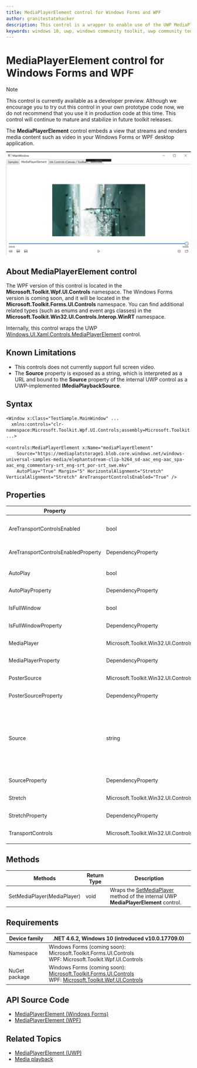 ```yaml
---
title: MediaPlayerElement control for Windows Forms and WPF
author: granitestatehacker
description: This control is a wrapper to enable use of the UWP MediaPlayerElement control in Windows Forms or WPF.
keywords: windows 10, uwp, windows community toolkit, uwp community toolkit, uwp toolkit, MediaPlayerElement, Windows Forms, WPF
---
```


# MediaPlayerElement control for Windows Forms and WPF

> [!NOTE]
> This control is currently available as a developer preview. Although we encourage you to try out this control in your own prototype code now, we do not recommend that you use it in production code at this time. This control will continue to mature and stabilize in future toolkit releases.

The **MediaPlayerElement** control embeds a view that streams and renders media content such as video in your Windows Forms or WPF desktop application.

![MediaPlayterElement example](../../resources/images/Controls/MediaPlayerElement.png)

## About MediaPlayerElement control

The WPF version of this control is located in the **Microsoft.Toolkit.Wpf.UI.Controls** namespace. The Windows Forms version is coming soon, and it will be located in the **Microsoft.Toolkit.Forms.UI.Controls** namespace. You can find additional related types (such as enums and event args classes) in the **Microsoft.Toolkit.Win32.UI.Controls.Interop.WinRT** namespace.

Internally, this control wraps the UWP [Windows.UI.Xaml.Controls.MediaPlayerElement](https://docs.microsoft.com/uwp/api/Windows.UI.Xaml.Controls.MediaPlayerElement) control.

## Known Limitations

* This controls does not currently support full screen video.
* The **Source** property is exposed as a string, which is interpreted as a URL and bound to the **Source** property of the internal UWP control as a UWP-implemented **IMediaPlaybackSource**.

## Syntax
```xaml
<Window x:Class="TestSample.MainWindow" ...
  xmlns:controls="clr-namespace:Microsoft.Toolkit.Wpf.UI.Controls;assembly=Microsoft.Toolkit.Wpf.UI.Controls"
...>

<controls:MediaPlayerElement x:Name="mediaPlayerElement"
    Source="https://mediaplatstorage1.blob.core.windows.net/windows-universal-samples-media/elephantsdream-clip-h264_sd-aac_eng-aac_spa-aac_eng_commentary-srt_eng-srt_por-srt_swe.mkv"
    AutoPlay="True" Margin="5" HorizontalAlignment="Stretch"  VerticalAlignment="Stretch" AreTransportControlsEnabled="True" />
```

## Properties

| Property | Type | Description |
| -- | -- | -- |
| AreTransportControlsEnabled | bool | Wraps the [AreTransportControlsEnabled](https://docs.microsoft.com/uwp/api/windows.ui.xaml.controls.mediaplayerelement.aretransportcontrolsenabled) property of the internal UWP **MediaPlayerElement** control. |
| AreTransportControlsEnabledProperty | DependencyProperty | Dependency property for the **AreTransportControlsEnabled** property. |
| AutoPlay | bool | Wraps the [AutoPlay](https://docs.microsoft.com/uwp/api/windows.ui.xaml.controls.mediaplayerelement.autoplay) property of the internal UWP **MediaPlayerElement** control. |
| AutoPlayProperty | DependencyProperty | Dependency property for the **ActiAutoPlayveTool** property. |
| IsFullWindow | bool | Wraps the [IsFullWindow](https://docs.microsoft.com/uwp/api/windows.ui.xaml.controls.mediaplayerelement.isfullwindow) property of the internal UWP **MediaPlayerElement** control. |
| IsFullWindowProperty | DependencyProperty | Dependency property for the **IsFullWindow** property. |
| MediaPlayer | Microsoft.Toolkit.Win32.UI.Controls.Interop.WinRT.MediaPlayer | Wraps the [MediaPlayer](https://docs.microsoft.com/uwp/api/windows.ui.xaml.controls.mediaplayerelement.mediaplayer) property of the internal UWP **MediaPlayerElement** control. |
| MediaPlayerProperty | DependencyProperty | Dependency property for the **MediaPlayer** property. |
| PosterSource | Microsoft.Toolkit.Win32.UI.Controls.Interop.WinRT.ImageSource | Wraps the [PosterSource](https://docs.microsoft.com/uwp/api/windows.ui.xaml.controls.mediaplayerelement.postersource) property of the internal UWP **MediaPlayerElement** control. |
| PosterSourceProperty | DependencyProperty | Dependency property for the **PosterSource** property. |
| Source | string | Wraps the [Source](https://docs.microsoft.com/uwp/api/windows.ui.xaml.controls.mediaplayerelement.source) property of the internal UWP **MediaPlayerElement** control. The **Source** property of this wrapped control is exposed as a string, which is interpreted as a URL and bound to the **Source** property of the internal UWP control as a UWP-implemented **IMediaPlaybackSource**.|
| SourceProperty | DependencyProperty | Dependency property for the **Source** property. |
| Stretch | Microsoft.Toolkit.Win32.UI.Controls.Interop.WinRT.Stretch | Wraps the [Stretch](https://docs.microsoft.com/uwp/api/windows.ui.xaml.controls.mediaplayerelement.stretch) property of the internal UWP **MediaPlayerElement** control. |
| StretchProperty | DependencyProperty | Dependency property for the **Stretch** property. |
| TransportControls | Microsoft.Toolkit.Win32.UI.Controls.Interop.WinRT.MediaTransportControls | Wraps the [TransportControls](https://docs.microsoft.com/uwp/api/windows.ui.xaml.controls.mediaplayerelement.transportcontrols) property of the internal UWP **MediaPlayerElement** control. |

## Methods


| Methods | Return Type | Description |
| -- | -- | -- |
| SetMediaPlayer(MediaPlayer) | void | Wraps the [SetMediaPlayer](https://docs.microsoft.com/uwp/api/windows.ui.xaml.controls.mediaplayerelement.setmediaplayer) method of the internal UWP **MediaPlayerElement** control. |


## Requirements

| Device family | .NET 4.6.2, Windows 10 (introduced v10.0.17709.0) |
| -- | -- |
| Namespace | Windows Forms (coming soon): Microsoft.Toolkit.Forms.UI.Controls <br/> WPF: Microsoft.Toolkit.Wpf.UI.Controls |
| NuGet package | Windows Forms (coming soon): [Microsoft.Toolkit.Forms.UI.Controls](https://www.nuget.org/packages/Microsoft.Toolkit.Forms.UI.Controls)  <br/> WPF: [Microsoft.Toolkit.Wpf.UI.Controls](https://www.nuget.org/packages/Microsoft.Toolkit.Wpf.UI.Controls) |

## API Source Code

- [MediaPlayerElement (Windows Forms)](https://github.com/Microsoft/WindowsCommunityToolkit/tree/master/Microsoft.Toolkit.Win32/Microsoft.Toolkit.Forms.UI.Controls/MediaPlayerElement)
- [MediaPlayerElement (WPF)](https://github.com/Microsoft/WindowsCommunityToolkit/tree/master/Microsoft.Toolkit.Win32/Microsoft.Toolkit.Wpf.UI.Controls/MediaPlayerElement)


## Related Topics

- [MediaPlayerElement (UWP)](https://docs.microsoft.com/en-us/uwp/api/Windows.UI.Xaml.Controls.MediaPlayerElement)
- [Media playback](https://docs.microsoft.com/windows/uwp/design/controls-and-patterns/media-playback)
